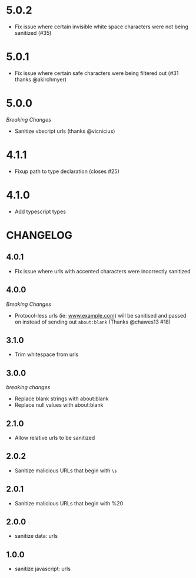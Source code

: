 # 5.0.2

- Fix issue where certain invisible white space characters were not being sanitized (#35)

# 5.0.1

- Fix issue where certain safe characters were being filtered out (#31 thanks @akirchmyer)

# 5.0.0

_Breaking Changes_

- Sanitize vbscript urls (thanks @vicnicius)

# 4.1.1

- Fixup path to type declaration (closes #25)

# 4.1.0

- Add typescript types

# CHANGELOG

## 4.0.1

- Fix issue where urls with accented characters were incorrectly sanitized

## 4.0.0

_Breaking Changes_

- Protocol-less urls (ie: www.example.com) will be sanitised and passed on instead of sending out `about:blank` (Thanks @chawes13 #18)

## 3.1.0

- Trim whitespace from urls

## 3.0.0

_breaking changes_

- Replace blank strings with about:blank
- Replace null values with about:blank

## 2.1.0

- Allow relative urls to be sanitized

## 2.0.2

- Sanitize malicious URLs that begin with `\s`

## 2.0.1

- Sanitize malicious URLs that begin with %20

## 2.0.0

- sanitize data: urls

## 1.0.0

- sanitize javascript: urls
